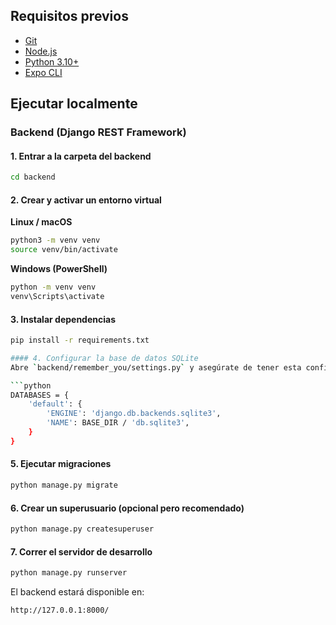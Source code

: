## Requisitos previos
- [Git](https://git-scm.com/)
- [Node.js](https://nodejs.org/) 
- [Python 3.10+](https://www.python.org/downloads/)
- [Expo CLI](https://docs.expo.dev/)

## Ejecutar localmente

### Backend (Django REST Framework)

#### 1. Entrar a la carpeta del backend
```bash
cd backend
```
#### 2. Crear y activar un entorno virtual
**Linux / macOS**
```bash
python3 -m venv venv
source venv/bin/activate
```
**Windows (PowerShell)**
```bash
python -m venv venv
venv\Scripts\activate
```
#### 3. Instalar dependencias
```bash
pip install -r requirements.txt

#### 4. Configurar la base de datos SQLite
Abre `backend/remember_you/settings.py` y asegúrate de tener esta configuración:

```python
DATABASES = {
    'default': {
        'ENGINE': 'django.db.backends.sqlite3',
        'NAME': BASE_DIR / 'db.sqlite3',
    }
}
```

#### 5. Ejecutar migraciones
```bash
python manage.py migrate
```

#### 6. Crear un superusuario (opcional pero recomendado)
```bash
python manage.py createsuperuser
```

#### 7. Correr el servidor de desarrollo
```bash
python manage.py runserver
```

El backend estará disponible en:
```
http://127.0.0.1:8000/
```
